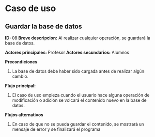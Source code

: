 # Caso de uso

## Guardar la base de datos

**ID:** 08
**Breve descripcion:** Al realizar cualquier operación, se guardará la base de datos.

**Actores principales:** Profesor
**Actores secundarios:** Alumnos

**Precondiciones**
1. La base de datos debe haber sido cargada antes de realizar algún cambio.

**Flujo principal:**
1. El caso de uso empieza cuando el usuario hace alguna operación de modificación o adición se volcará el contenido nuevo en la base de datos.

**Flujos alternativos**
1. En caso de que no se pueda guardar el contenido, se mostrará un mensaje de error y se finalizará el programa
